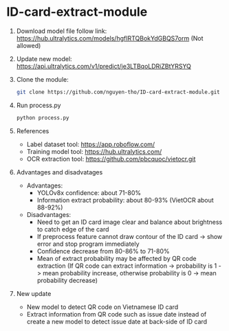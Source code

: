 # ID-card-extract-module
1. Download model file follow link: https://hub.ultralytics.com/models/hgfIRTQBokYdGBQS7orm (Not allowed)
2. Update new model: https://api.ultralytics.com/v1/predict/je3LTBqoLDRiZBtYRSYQ
3. Clone the module:
   ```sh
   git clone https://github.com/nguyen-tho/ID-card-extract-module.git
   ```
4. Run process.py
   ```sh
   python process.py
   ```
5. References
   - Label dataset tool: https://app.roboflow.com/
   - Training model tool: https://hub.ultralytics.com/
   - OCR extraction tool: https://github.com/pbcquoc/vietocr.git

6. Advantages and disadvatages
   - Advantages:
     * YOLOv8x confidence: about 71-80%
     * Information extract probability: about 80-93% (VietOCR about 88-92%)
   - Disadvantages:
     * Need to get an ID card image clear and balance about brightness to catch edge of the card
     * If preprocess feature cannot draw contour of the ID card -> show error and stop program immediately
     * Confidence decrease from 80-86% to 71-80%
     * Mean of extract probability may be affected by QR code extraction (If QR code can extract information -> probability is 1 -> mean probability increase, otherwise probability is 0 -> mean probability decrease)
7. New update
   - New model to detect QR code on Vietnamese ID card
   - Extract information from QR code such as issue date instead of create a new model to detect issue date at back-side of ID card
   
